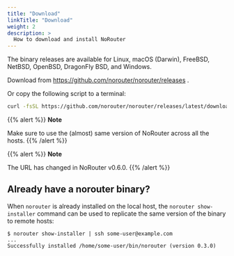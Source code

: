 ```yaml
---
title: "Download"
linkTitle: "Download"
weight: 2
description: >
  How to download and install NoRouter
---
```



The binary releases are available for Linux, macOS (Darwin), FreeBSD, NetBSD, OpenBSD, DragonFly BSD, and Windows.

Download from https://github.com/norouter/norouter/releases .

Or copy the following script to a terminal:

```bash
curl -fsSL https://github.com/norouter/norouter/releases/latest/download/norouter-$(uname -s)-$(uname -m).tgz | sudo tar xzvC /usr/local/bin
```

{{% alert %}}
**Note**

Make sure to use the (almost) same version of NoRouter across all the hosts.
{{% /alert %}}

{{% alert %}}
**Note**

The URL has changed in NoRouter v0.6.0.
{{% /alert %}}

## Already have a norouter binary?

When `norouter` is already installed on the local host, the `norouter show-installer` command can be used to replicate the
same version of the binary to remote hosts:

```console
$ norouter show-installer | ssh some-user@example.com
...
Successfully installed /home/some-user/bin/norouter (version 0.3.0)
```

